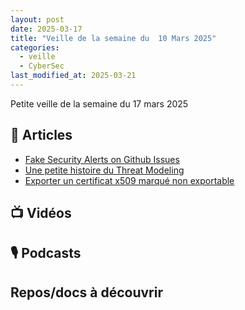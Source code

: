 ```yaml
---
layout: post
date: 2025-03-17
title: "Veille de la semaine du  10 Mars 2025"
categories:
  - veille
  - CyberSec
last_modified_at: 2025-03-21
---
```


Petite veille de la semaine du 17 mars 2025

## 📰 Articles
- [Fake Security Alerts on Github Issues](https://www.bleepingcomputer.com/news/security/fake-security-alert-issues-on-github-use-oauth-app-to-hijack-accounts/)
- [Une petite histoire du Threat Modeling](https://www.necessarysecurityllc.com/post/a-short-history-of-threat-modeling)
- [Exporter un certificat x509 marqué non exportable](https://medium.com/@eric.beaulieu_49318/exporter-un-certificat-x509-marqu%C3%A9-comme-non-exportable-ecf1595065e1)

## 📺 Vidéos

## 🎙️ Podcasts

## Repos/docs à découvrir
